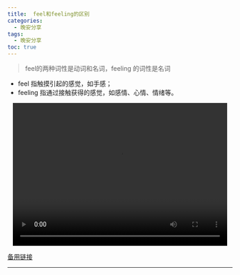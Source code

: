 ```yaml
---
title:  feel和feeling的区别
categories:
  - 晚安分享
tags:
  - 晚安分享
toc: true 
---
```






> feel的两种词性是动词和名词，feeling 的词性是名词

* feel 指触摸引起的感觉，如手感；
* feeling 指通过接触获得的感觉，如感情、心情、情绪等。 


<p style="text-align:center">
   <video width="480" height="320" controls>
       <source src="/video/89.mp4">
   </video>
</p>
 <p><a href="/video/89.mp4">备用链接</a></p>
 
---






